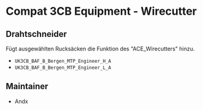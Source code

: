 # Compat 3CB Equipment - Wirecutter

## Drahtschneider

Fügt ausgewählten Rucksäcken die Funktion des "ACE_Wirecutters" hinzu.

- `UK3CB_BAF_B_Bergen_MTP_Engineer_H_A`
- `UK3CB_BAF_B_Bergen_MTP_Engineer_L_A`

## Maintainer

- Andx

